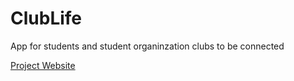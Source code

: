 # ClubLife
App for students and student organinzation clubs to be connected

[Project Website](https://bcpoole.github.io/ClubLife/)
